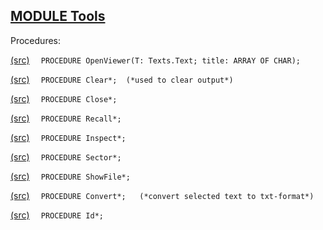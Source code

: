
## [MODULE Tools](https://github.com/io-core/System/blob/main/Tools.Mod)

Procedures:


[(src)](https://github.com/io-core/System/blob/main/Tools.Mod#L13) `  PROCEDURE OpenViewer(T: Texts.Text; title: ARRAY OF CHAR);`

[(src)](https://github.com/io-core/System/blob/main/Tools.Mod#L24) `  PROCEDURE Clear*;  (*used to clear output*)`

[(src)](https://github.com/io-core/System/blob/main/Tools.Mod#L29) `  PROCEDURE Close*;`

[(src)](https://github.com/io-core/System/blob/main/Tools.Mod#L36) `  PROCEDURE Recall*;`

[(src)](https://github.com/io-core/System/blob/main/Tools.Mod#L40) `  PROCEDURE Inspect*;`

[(src)](https://github.com/io-core/System/blob/main/Tools.Mod#L55) `  PROCEDURE Sector*;`

[(src)](https://github.com/io-core/System/blob/main/Tools.Mod#L72) `  PROCEDURE ShowFile*;`

[(src)](https://github.com/io-core/System/blob/main/Tools.Mod#L92) `  PROCEDURE Convert*;   (*convert selected text to txt-format*)`

[(src)](https://github.com/io-core/System/blob/main/Tools.Mod#L116) `  PROCEDURE Id*;`
